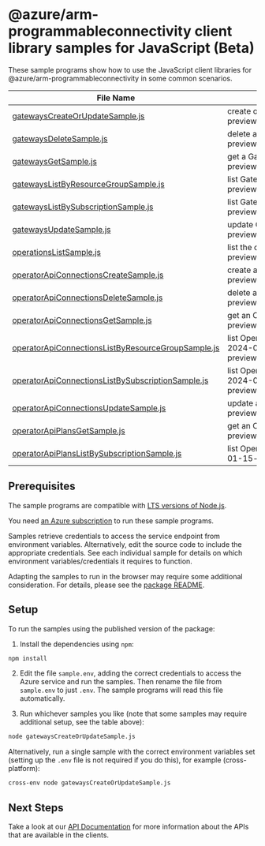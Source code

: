 # @azure/arm-programmableconnectivity client library samples for JavaScript (Beta)

These sample programs show how to use the JavaScript client libraries for @azure/arm-programmableconnectivity in some common scenarios.

| **File Name**                                                                                         | **Description**                                                                                                                                               |
| ----------------------------------------------------------------------------------------------------- | ------------------------------------------------------------------------------------------------------------------------------------------------------------- |
| [gatewaysCreateOrUpdateSample.js][gatewayscreateorupdatesample]                                       | create or update an APC Gateway. x-ms-original-file: 2024-01-15-preview/Gateways_CreateOrUpdate_MaximumSet_Gen.json                                           |
| [gatewaysDeleteSample.js][gatewaysdeletesample]                                                       | delete a Gateway. x-ms-original-file: 2024-01-15-preview/Gateways_Delete_MinimumSet_Gen.json                                                                  |
| [gatewaysGetSample.js][gatewaysgetsample]                                                             | get a Gateway resource by name. x-ms-original-file: 2024-01-15-preview/Gateways_Get_MaximumSet_Gen.json                                                       |
| [gatewaysListByResourceGroupSample.js][gatewayslistbyresourcegroupsample]                             | list Gateway resources by resource group. x-ms-original-file: 2024-01-15-preview/Gateways_ListByResourceGroup_MaximumSet_Gen.json                             |
| [gatewaysListBySubscriptionSample.js][gatewayslistbysubscriptionsample]                               | list Gateway resources by subscription ID. x-ms-original-file: 2024-01-15-preview/Gateways_ListBySubscription_MaximumSet_Gen.json                             |
| [gatewaysUpdateSample.js][gatewaysupdatesample]                                                       | update Gateway tags. x-ms-original-file: 2024-01-15-preview/Gateways_Update_MaximumSet_Gen.json                                                               |
| [operationsListSample.js][operationslistsample]                                                       | list the operations for the provider x-ms-original-file: 2024-01-15-preview/Operations_List_MaximumSet_Gen.json                                               |
| [operatorApiConnectionsCreateSample.js][operatorapiconnectionscreatesample]                           | create an Operator API Connection. x-ms-original-file: 2024-01-15-preview/OperatorApiConnections_Create_MaximumSet_Gen.json                                   |
| [operatorApiConnectionsDeleteSample.js][operatorapiconnectionsdeletesample]                           | delete an Operator API Connection. x-ms-original-file: 2024-01-15-preview/OperatorApiConnections_Delete_MinimumSet_Gen.json                                   |
| [operatorApiConnectionsGetSample.js][operatorapiconnectionsgetsample]                                 | get an Operator API Connection. x-ms-original-file: 2024-01-15-preview/OperatorApiConnections_Get_MaximumSet_Gen.json                                         |
| [operatorApiConnectionsListByResourceGroupSample.js][operatorapiconnectionslistbyresourcegroupsample] | list OperatorApiConnection resources by resource group. x-ms-original-file: 2024-01-15-preview/OperatorApiConnections_ListByResourceGroup_MaximumSet_Gen.json |
| [operatorApiConnectionsListBySubscriptionSample.js][operatorapiconnectionslistbysubscriptionsample]   | list OperatorApiConnection resources by subscription ID. x-ms-original-file: 2024-01-15-preview/OperatorApiConnections_ListBySubscription_MaximumSet_Gen.json |
| [operatorApiConnectionsUpdateSample.js][operatorapiconnectionsupdatesample]                           | update an Operator API Connection. x-ms-original-file: 2024-01-15-preview/OperatorApiConnections_Update_MaximumSet_Gen.json                                   |
| [operatorApiPlansGetSample.js][operatorapiplansgetsample]                                             | get an OperatorApiPlan resource by name. x-ms-original-file: 2024-01-15-preview/OperatorApiPlans_Get_MaximumSet_Gen.json                                      |
| [operatorApiPlansListBySubscriptionSample.js][operatorapiplanslistbysubscriptionsample]               | list OperatorApiPlan resources by subscription ID. x-ms-original-file: 2024-01-15-preview/OperatorApiPlans_ListBySubscription_MaximumSet_Gen.json             |

## Prerequisites

The sample programs are compatible with [LTS versions of Node.js](https://github.com/nodejs/release#release-schedule).

You need [an Azure subscription][freesub] to run these sample programs.

Samples retrieve credentials to access the service endpoint from environment variables. Alternatively, edit the source code to include the appropriate credentials. See each individual sample for details on which environment variables/credentials it requires to function.

Adapting the samples to run in the browser may require some additional consideration. For details, please see the [package README][package].

## Setup

To run the samples using the published version of the package:

1. Install the dependencies using `npm`:

```bash
npm install
```

2. Edit the file `sample.env`, adding the correct credentials to access the Azure service and run the samples. Then rename the file from `sample.env` to just `.env`. The sample programs will read this file automatically.

3. Run whichever samples you like (note that some samples may require additional setup, see the table above):

```bash
node gatewaysCreateOrUpdateSample.js
```

Alternatively, run a single sample with the correct environment variables set (setting up the `.env` file is not required if you do this), for example (cross-platform):

```bash
cross-env node gatewaysCreateOrUpdateSample.js
```

## Next Steps

Take a look at our [API Documentation][apiref] for more information about the APIs that are available in the clients.

[gatewayscreateorupdatesample]: https://github.com/Azure/azure-sdk-for-js/blob/main/sdk/programmableconnectivity/arm-programmableconnectivity/samples/v1-beta/javascript/gatewaysCreateOrUpdateSample.js
[gatewaysdeletesample]: https://github.com/Azure/azure-sdk-for-js/blob/main/sdk/programmableconnectivity/arm-programmableconnectivity/samples/v1-beta/javascript/gatewaysDeleteSample.js
[gatewaysgetsample]: https://github.com/Azure/azure-sdk-for-js/blob/main/sdk/programmableconnectivity/arm-programmableconnectivity/samples/v1-beta/javascript/gatewaysGetSample.js
[gatewayslistbyresourcegroupsample]: https://github.com/Azure/azure-sdk-for-js/blob/main/sdk/programmableconnectivity/arm-programmableconnectivity/samples/v1-beta/javascript/gatewaysListByResourceGroupSample.js
[gatewayslistbysubscriptionsample]: https://github.com/Azure/azure-sdk-for-js/blob/main/sdk/programmableconnectivity/arm-programmableconnectivity/samples/v1-beta/javascript/gatewaysListBySubscriptionSample.js
[gatewaysupdatesample]: https://github.com/Azure/azure-sdk-for-js/blob/main/sdk/programmableconnectivity/arm-programmableconnectivity/samples/v1-beta/javascript/gatewaysUpdateSample.js
[operationslistsample]: https://github.com/Azure/azure-sdk-for-js/blob/main/sdk/programmableconnectivity/arm-programmableconnectivity/samples/v1-beta/javascript/operationsListSample.js
[operatorapiconnectionscreatesample]: https://github.com/Azure/azure-sdk-for-js/blob/main/sdk/programmableconnectivity/arm-programmableconnectivity/samples/v1-beta/javascript/operatorApiConnectionsCreateSample.js
[operatorapiconnectionsdeletesample]: https://github.com/Azure/azure-sdk-for-js/blob/main/sdk/programmableconnectivity/arm-programmableconnectivity/samples/v1-beta/javascript/operatorApiConnectionsDeleteSample.js
[operatorapiconnectionsgetsample]: https://github.com/Azure/azure-sdk-for-js/blob/main/sdk/programmableconnectivity/arm-programmableconnectivity/samples/v1-beta/javascript/operatorApiConnectionsGetSample.js
[operatorapiconnectionslistbyresourcegroupsample]: https://github.com/Azure/azure-sdk-for-js/blob/main/sdk/programmableconnectivity/arm-programmableconnectivity/samples/v1-beta/javascript/operatorApiConnectionsListByResourceGroupSample.js
[operatorapiconnectionslistbysubscriptionsample]: https://github.com/Azure/azure-sdk-for-js/blob/main/sdk/programmableconnectivity/arm-programmableconnectivity/samples/v1-beta/javascript/operatorApiConnectionsListBySubscriptionSample.js
[operatorapiconnectionsupdatesample]: https://github.com/Azure/azure-sdk-for-js/blob/main/sdk/programmableconnectivity/arm-programmableconnectivity/samples/v1-beta/javascript/operatorApiConnectionsUpdateSample.js
[operatorapiplansgetsample]: https://github.com/Azure/azure-sdk-for-js/blob/main/sdk/programmableconnectivity/arm-programmableconnectivity/samples/v1-beta/javascript/operatorApiPlansGetSample.js
[operatorapiplanslistbysubscriptionsample]: https://github.com/Azure/azure-sdk-for-js/blob/main/sdk/programmableconnectivity/arm-programmableconnectivity/samples/v1-beta/javascript/operatorApiPlansListBySubscriptionSample.js
[apiref]: https://learn.microsoft.com/javascript/api/@azure/arm-programmableconnectivity?view=azure-node-preview
[freesub]: https://azure.microsoft.com/free/
[package]: https://github.com/Azure/azure-sdk-for-js/tree/main/sdk/programmableconnectivity/arm-programmableconnectivity/README.md
